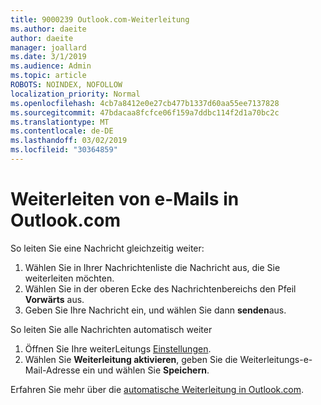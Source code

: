 ```yaml
---
title: 9000239 Outlook.com-Weiterleitung
ms.author: daeite
author: daeite
manager: joallard
ms.date: 3/1/2019
ms.audience: Admin
ms.topic: article
ROBOTS: NOINDEX, NOFOLLOW
localization_priority: Normal
ms.openlocfilehash: 4cb7a8412e0e27cb477b1337d60aa55ee7137828
ms.sourcegitcommit: 47bdacaa8fcfce06f159a7ddbc114f2d1a70bc2c
ms.translationtype: MT
ms.contentlocale: de-DE
ms.lasthandoff: 03/02/2019
ms.locfileid: "30364859"
---
```

# <a name="forwarding-email-in-outlookcom"></a>Weiterleiten von e-Mails in Outlook.com

So leiten Sie eine Nachricht gleichzeitig weiter:

1. Wählen Sie in Ihrer Nachrichtenliste die Nachricht aus, die Sie weiterleiten möchten.
2. Wählen Sie in der oberen Ecke des Nachrichtenbereichs den Pfeil **Vorwärts** aus.
3. Geben Sie Ihre Nachricht ein, und wählen Sie dann **senden**aus.

So leiten Sie alle Nachrichten automatisch weiter

1. Öffnen Sie Ihre weiterLeitungs [Einstellungen](https://outlook.live.com/mail/options/mail/forwarding/forwardingOption).
2. Wählen Sie **Weiterleitung aktivieren**, geben Sie die Weiterleitungs-e-Mail-Adresse ein und wählen Sie **Speichern**.

Erfahren Sie mehr über die [automatische Weiterleitung in Outlook.com](https://support.office.com/article/6246987c-6c8f-4144-b255-14fc07007dad).